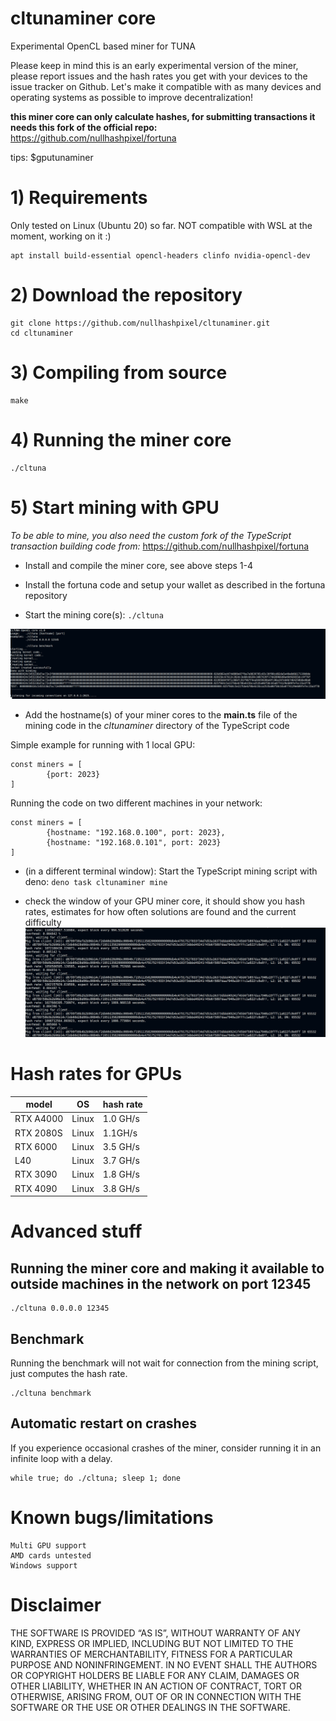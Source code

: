 # cltunaminer core
Experimental OpenCL based miner for TUNA

Please keep in mind this is an early experimental version of the miner, please report issues and the hash rates you get with your devices to the issue tracker on Github. 
Let's make it compatible with as many devices and operating systems as possible to improve decentralization!

**this miner core can only calculate hashes, for submitting transactions it needs this fork of the official repo:**
https://github.com/nullhashpixel/fortuna

tips: $gputunaminer 


# 1) Requirements
Only tested on Linux (Ubuntu 20) so far.
NOT compatible with WSL at the moment, working on it :)

    apt install build-essential opencl-headers clinfo nvidia-opencl-dev

# 2) Download the repository

    git clone https://github.com/nullhashpixel/cltunaminer.git
    cd cltunaminer

# 3) Compiling from source

    make

# 4) Running the miner core

    ./cltuna

# 5) Start mining with GPU

*To be able to mine, you also need the custom fork of the TypeScript transaction building code from:*
https://github.com/nullhashpixel/fortuna

- Install and compile the miner core, see above steps 1-4

- Install the fortuna code and setup your wallet as described in the fortuna repository
  
- Start the mining core(s): ```./cltuna```

![Screenshot miner core started](./core_started.png)

- Add the hostname(s) of your miner cores to the **main.ts** file of the mining code in the *cltunaminer* directory of the TypeScript code

Simple example for running with 1 local GPU:
````
const miners = [
        {port: 2023}
]
````
Running the code on two different machines in your network:
````
const miners = [
        {hostname: "192.168.0.100", port: 2023},
        {hostname: "192.168.0.101", port: 2023}
]
````

- (in a different terminal window): Start the TypeScript mining script with deno: ```deno task cltunaminer mine```

- check the window of your GPU miner core, it should show you hash rates, estimates for how often solutions are found and the current difficulty
![Screenshot miner core running](./core_running.png)

# Hash rates for GPUs

|model   | OS  | hash rate  |
|---|---|---|
|RTX A4000   | Linux  |1.0 GH/s   |
|RTX 2080S   | Linux  |1.1GH/s   |
|RTX 6000   | Linux  |3.5 GH/s   |
|L40   |   Linux  |3.7 GH/s  |
|RTX 3090   | Linux  |1.8 GH/s   |
|RTX 4090   | Linux  |3.8 GH/s   |


# Advanced stuff

## Running the miner core and making it available to outside machines in the network on port 12345

    ./cltuna 0.0.0.0 12345

## Benchmark
Running the benchmark will not wait for connection from the mining script, just computes the hash rate.

    ./cltuna benchmark

## Automatic restart on crashes
If you experience occasional crashes of the miner, consider running it in an infinite loop with a delay.

    while true; do ./cltuna; sleep 1; done


# Known bugs/limitations

    Multi GPU support
    AMD cards untested
    Windows support

# Disclaimer

THE SOFTWARE IS PROVIDED “AS IS”, WITHOUT WARRANTY OF ANY KIND, EXPRESS OR IMPLIED, INCLUDING BUT NOT LIMITED TO THE WARRANTIES OF MERCHANTABILITY, FITNESS FOR A PARTICULAR PURPOSE AND NONINFRINGEMENT. IN NO EVENT SHALL THE AUTHORS OR COPYRIGHT HOLDERS BE LIABLE FOR ANY CLAIM, DAMAGES OR OTHER LIABILITY, WHETHER IN AN ACTION OF CONTRACT, TORT OR OTHERWISE, ARISING FROM, OUT OF OR IN CONNECTION WITH THE SOFTWARE OR THE USE OR OTHER DEALINGS IN THE SOFTWARE.
